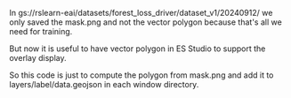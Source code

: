 In gs://rslearn-eai/datasets/forest_loss_driver/dataset_v1/20240912/ we only saved the
mask.png and not the vector polygon because that's all we need for training.

But now it is useful to have vector polygon in ES Studio to support the overlay display.

So this code is just to compute the polygon from mask.png and add it to
layers/label/data.geojson in each window directory.
